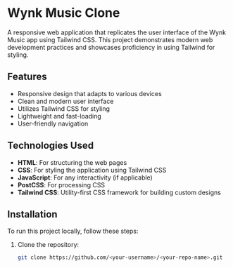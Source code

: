 # Wynk Music Clone

A responsive web application that replicates the user interface of the Wynk Music app using Tailwind CSS. This project demonstrates modern web development practices and showcases proficiency in using Tailwind for styling.

## Features

- Responsive design that adapts to various devices
- Clean and modern user interface
- Utilizes Tailwind CSS for styling
- Lightweight and fast-loading
- User-friendly navigation

## Technologies Used

- **HTML**: For structuring the web pages
- **CSS**: For styling the application using Tailwind CSS
- **JavaScript**: For any interactivity (if applicable)
- **PostCSS**: For processing CSS
- **Tailwind CSS**: Utility-first CSS framework for building custom designs

## Installation

To run this project locally, follow these steps:

1. Clone the repository:
   ```bash
   git clone https://github.com/<your-username>/<your-repo-name>.git
